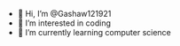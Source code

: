 - 👋 Hi, I’m @Gashaw121921
- 👀 I’m interested in coding
- 🌱 I’m currently learning computer science

